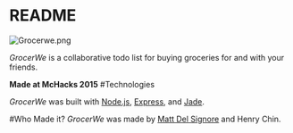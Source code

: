 # README #

![Grocerwe.png](https://bitbucket.org/repo/xjx7z7/images/1181654101-Grocerwe.png)

*GrocerWe* is a collaborative todo list for buying groceries for and with your friends.

**Made at McHacks 2015**
#Technologies

*GrocerWe* was built with [Node.js](http://nodejs.org/), [Express](http://expressjs.com/), and [Jade](http://jade-lang.com/).

#Who Made it?
*GrocerWe* was made by [Matt Del Signore](http://mattdelsig.me/) and Henry Chin.